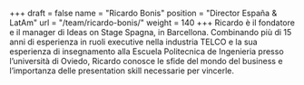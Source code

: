 +++
draft		= false
name		= "Ricardo Bonis"
position 	= "Director España & LatAm"
url			= "/team/ricardo-bonis/"
weight		= 140
+++
Ricardo è il fondatore e il manager di Ideas on Stage Spagna, in Barcellona. Combinando più di 15 anni di esperienza in ruoli executive nella industria TELCO e la sua esperienza di insegnamento alla Escuela Politecnica de Ingenieria presso l’università di Oviedo, Ricardo conosce le sfide del mondo del business e l’importanza delle presentation skill necessarie per vincerle.